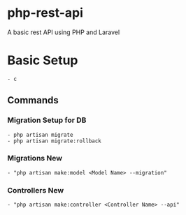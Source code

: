 # php-rest-api
A basic rest API using PHP and Laravel

# Basic Setup
    - c
    
## Commands

 ### Migration Setup for DB
    - php artisan migrate
    - php artisan migrate:rollback

 ### Migrations New
    - "php artisan make:model <Model Name> --migration"

 ### Controllers New
    - "php artisan make:controller <Controller Name> --api"
